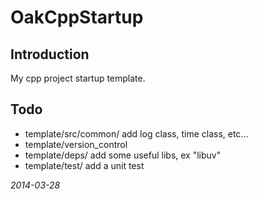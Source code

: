 OakCppStartup
=============

Introduction
-------------

My cpp project startup template.

Todo
-------------

*   template/src/common/ add log class, time class, etc...
*   template/version_control
*   template/deps/ add some useful libs, ex "libuv"
*   template/test/ add a unit test 

*2014-03-28*
